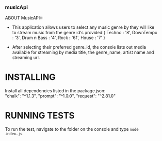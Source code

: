 ### musicApi
ABOUT MusicAPI:::
- This application allows users to select any music genre by  they will like to stream music from the genre id's provided
{
Techno : '8', 
DownTempo : '3', 
Drum n Bass : '4', 
Rock : '61', 
House : '7'
}

- After selecting their preferred genre_id, the console lists out media available for streaming by media title, the genre_name, artist name and streaming url.
# INSTALLING 
Install all dependencies listed in the package.json:  
	"chalk": "^1.1.3",
    "prompt": "^1.0.0",
    "request": "^2.81.0"

# RUNNING TESTS
To run the test, navigate to the folder on the console and type `node index.js`
